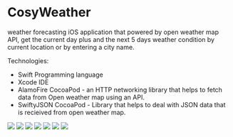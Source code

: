 # CosyWeather

weather forecasting iOS application that powered by open
weather map API, get the current day plus and the next 5 days weather condition 
by current location or by entering a city name.

Technologies:
- Swift Programming language 
- Xcode IDE 
- AlamoFire CocoaPod - an HTTP networking library that helps to fetch data from Open weather map using an API.
- SwiftyJSON CocoaPod - Library that helps to deal with JSON data that is recieived from open weather map.

![](https://github.com/LazarofShalev/CosyWeather/blob/master/ScreenShots/צילום%20מסך%202019-07-14%20ב-13.14.51.png)
![](https://github.com/LazarofShalev/CosyWeather/blob/master/ScreenShots/צילום%20מסך%202019-07-14%20ב-13.14.57.png)
![](https://github.com/LazarofShalev/CosyWeather/blob/master/ScreenShots/צילום%20מסך%202019-07-14%20ב-13.15.08.png)
![](https://github.com/LazarofShalev/CosyWeather/blob/master/ScreenShots/צילום%20מסך%202019-07-14%20ב-13.15.11.png)
![](https://github.com/LazarofShalev/CosyWeather/blob/master/ScreenShots/צילום%20מסך%202019-07-14%20ב-13.15.37.png)
![](https://github.com/LazarofShalev/CosyWeather/blob/master/ScreenShots/צילום%20מסך%202019-07-14%20ב-13.15.45.png)
![](https://github.com/LazarofShalev/CosyWeather/blob/master/ScreenShots/צילום%20מסך%202019-07-14%20ב-13.15.48.png)
